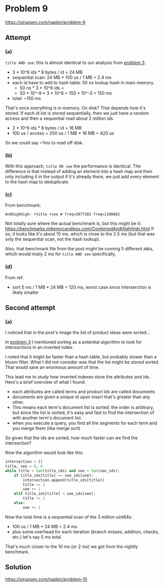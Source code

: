 # Problem 9

https://sirupsen.com/napkin/problem-9

## Attempt

### (a)

`title AND see`: this is almost identical
to our analysis from [problem 3](../p3).
* 3 * 10^6 ids * 8 bytes / id = 24 MB
* sequential scan: 24 MB * 100 us / 1 MB = 2.4 ms 
* each id have to add to hash table: 50 ns lookup
  hash in main memory.
    * 50 ns * 3 * 10^6 ids = 
    * 50 * 10^-9 * 3 * 10^6 = 150 * 10^-3 = 150 ms
* total: ~150 ms 

That's once everything is in memory. On disk?
That depends how it's stored. If each id list
is stored sequentially, then we just have a random
access and then a sequential read about 2 million ids.
* 2 * 10^6 ids * 8 bytes / id = 16 MB
* 100 us / access + 200 us / 1 MB * 16 MB = 420 us

So we could say ~1ms to read off disk.

### (b)

With this approach, `title OR see` the performance
is identical. The difference is that instead of adding
an element into a hash map and then only including it
in the output if it's already there, we just add
every element to the hash map to deduplicate. 

### (c)

From benchmark:
```
AndHighHigh: +title +see # freq=2077102 freq=1100862
```

Not totally sure where the actual benchmark is,
but this might be it: https://benchmarks.mikemccandless.com/CombinedAndHighHigh.html
If so, it looks like it's about 10 ms, which is close
to the 2.5 ms (but that was only the sequential scan, not the hash lookup). 

Also, that benchmark file from the post might be
running 5 different `AND`s, which would imply 2 ms
for `title AND see` specifically.

### (d)

From ref:
* sort 5 ms / 1 MB * 24 MB = 120 ms, 
  worst case since interserction is likely smaller

## Second attempt

### (a)

I noticed that in the post's image the list of product
ideas were sorted...

In [problem 3](../p3) I mentioned sorting
as a potential algorithm to look for intersections
in an inverted index. 

I noted that it might be faster than a hash table,
but probably slower than a bloom filter. 
What I did not consider was that the list
might be _stored_ sorted. That would save an 
enormous amount of time. 

This lead me to study how inverted indexes store
the attributes and ids. Here's a brief overview
of what I found:
* each attributes are called terms and product ids
  are called documents
* documents are given a unique id upon insert that's
  greater than any other. 
* This means each term's document list is sorted:
  the order is arbitrary, but since the list is
  sorted, it's easy and fast to find the intersection
  of with another term's document list. 
* when you execute a query, you find all the segments
  for each term and you merge them (like merge sort)

So given that the ids are sorted, how much faster
can we find the intersection?

Now the algorithm would look like this:
```python
intersection = []
title, see = 0, 0
while title < len(title_ids) and see < len(see_ids):
    if title_ids[title] == see_ids[see]:
        intersection.append(title_ids[title])
        title += 1
        see += 1
    elif title_ids[title] < see_ids[see]:
        title += 1
    else:
        see += 1
```

Now the total time is a sequential scan of the
3 million uint64s: 
* 100 us / 1 MB * 24 MB = 2.4 ms
* plus some overhead for each iteration
  (branch misses, addition, checks, etc.)
  let's say 5 ms total.

That's much closer to the 10 ms (or 2 ms) we got
from the nightly benchmark. 


## Solution

https://sirupsen.com/napkin/problem-10




